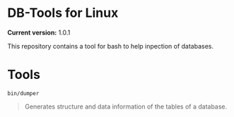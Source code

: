 # DB-Tools for Linux

**Current version:** 1.0.1

This repository contains a tool for bash to help inpection of databases.

# Tools

`bin/dumper`

> Generates structure and data information of the tables of a database.

